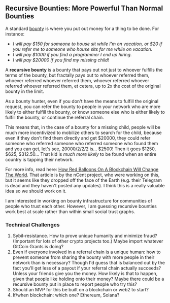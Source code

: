 ## Recursive Bounties: More Powerful Than Normal Bounties

A standard [bounty](https://en.wikipedia.org/wiki/Bounty) is where you put out money for a thing to be done. For instance:
- _I will pay $150 for someone to house sit while I'm on vacation, or $20 if you refer me to someone who house sits for me while on vacation._
- _I will pay $1000 if you find a programmer I end up hiring._
- _I will pay $20000 if you find my missing child!_

A **recursive bounty** is a bounty that pays out not just to whoever fulfills the terms of the bounty, but fractally pays out to whoever referred them, whoever referred whoever referred them, whoever referred whoever referred whoever referred them, et cetera, up to 2x the cost of the original bounty in the limit.

As a bounty hunter, even if you don't have the means to fulfill the original request, you can refer the bounty to people in your network who are more likely to either fulfill the bounty, or know someone else who is either likely to fulfill the bounty, or continue the referral chain.

This means that, in the case of a bounty for a missing child, people will be much more incentivized to mobilize others to search for the child, because even if they don't find them directly and get $20000, they could refer someone who referred someone who referred someone who found them and you can get, let's see, 20000/2/2/2 is... $2500! Then it goes $1250, $625, $312.50... That kid is *much more likely* to be found when an entire country is tapping their network.

For more info, read here: [How Red Balloons On A Blockchain Will Change The World](https://hackernoon.com/how-red-balloons-on-a-blockchain-will-change-the-world-14c1c912e85b). That article is by the nCent project, who were working on this, but it seems like they dropped off the face of the Earth (e.g. their Telegram is dead and they haven't posted any updates). I think this is a really valuable idea so we should work on it.

I am interested in working on bounty infrastructure for communities of people who trust each other. However, I am guessing recursive bounties work best at scale rather than within small social trust graphs.

### Technical Challenges

1. Sybil-resistance. How to prove unique humanity and minimize fraud? (Important for lots of other crypto projects too.) Maybe import whatever GitCoin Grants is doing?
2. Even if everyone involved in a referral chain is a unique human: how to prevent someone from sharing the bounty with more people in their network than is necessary? Though I'd guess that is balanced out by the fact you'll get less of a payout if your referral chain actually succeeds? Unless your friends give you the money. How likely is that to happen, given that people like holding onto their money? Maybe there could be a recursive bounty put in place to report people who try this?
3. Should an MVP for this be built on a blockchain or web2 to start?
4. If/when blockchain: which one? Ethereum, Solana?
